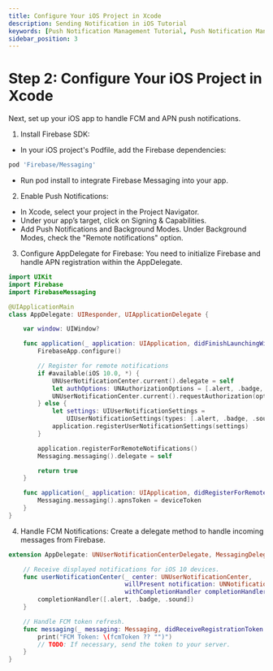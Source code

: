 ```yaml
---
title: Configure Your iOS Project in Xcode 
description: Sending Notification in iOS Tutorial
keywords: [Push Notification Management Tutorial, Push Notification Management, Ant Media Server Documentation, Ant Media Server Tutorials]
sidebar_position: 3
---
```


# Step 2: Configure Your iOS Project in Xcode

Next, set up your iOS app to handle FCM and APN push notifications.

1) Install Firebase SDK:
- In your iOS project's Podfile, add the Firebase dependencies:

```ruby
pod 'Firebase/Messaging'
```

- Run pod install to integrate Firebase Messaging into your app.

2) Enable Push Notifications:

- In Xcode, select your project in the Project Navigator.
- Under your app’s target, click on Signing & Capabilities.
- Add Push Notifications and Background Modes. Under Background Modes, check the "Remote notifications" option.

3) Configure AppDelegate for Firebase: You need to initialize Firebase and handle APN registration within the AppDelegate.

```swift
import UIKit
import Firebase
import FirebaseMessaging

@UIApplicationMain
class AppDelegate: UIResponder, UIApplicationDelegate {

    var window: UIWindow?

    func application(_ application: UIApplication, didFinishLaunchingWithOptions launchOptions: [UIApplication.LaunchOptionsKey: Any]?) -> Bool {
        FirebaseApp.configure()

        // Register for remote notifications
        if #available(iOS 10.0, *) {
            UNUserNotificationCenter.current().delegate = self
            let authOptions: UNAuthorizationOptions = [.alert, .badge, .sound]
            UNUserNotificationCenter.current().requestAuthorization(options: authOptions, completionHandler: { _, _ in })
        } else {
            let settings: UIUserNotificationSettings =
                UIUserNotificationSettings(types: [.alert, .badge, .sound], categories: nil)
            application.registerUserNotificationSettings(settings)
        }

        application.registerForRemoteNotifications()
        Messaging.messaging().delegate = self

        return true
    }

    func application(_ application: UIApplication, didRegisterForRemoteNotificationsWithDeviceToken deviceToken: Data) {
        Messaging.messaging().apnsToken = deviceToken
    }
}
```

4) Handle FCM Notifications: Create a delegate method to handle incoming messages from Firebase.

```swift
extension AppDelegate: UNUserNotificationCenterDelegate, MessagingDelegate {

    // Receive displayed notifications for iOS 10 devices.
    func userNotificationCenter(_ center: UNUserNotificationCenter,
                                willPresent notification: UNNotification,
                                withCompletionHandler completionHandler: @escaping (UNNotificationPresentationOptions) -> Void) {
        completionHandler([.alert, .badge, .sound])
    }

    // Handle FCM token refresh.
    func messaging(_ messaging: Messaging, didReceiveRegistrationToken fcmToken: String?) {
        print("FCM Token: \(fcmToken ?? "")")
        // TODO: If necessary, send the token to your server.
    }
}
```